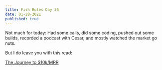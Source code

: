 ```yaml
---
title: Fish Rules Day 36
date: 01-28-2021
published: true
---
```




Not much for today: Had some calls, did some coding, pushed out some builds, recorded a podcast with Cesar, and mostly watched the market go nuts. 

But I do leave you with this read:

[The Journey to $10k/MRR][1]

[1]:	[https://www.bannerbear.com/journey-to-10k-mrr/]
